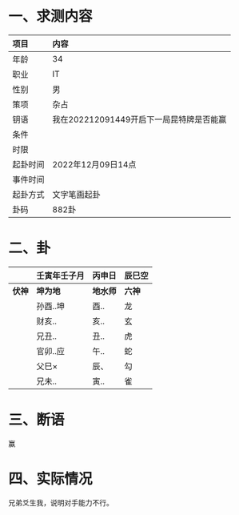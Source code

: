# 一、求测内容

| 项目     | 内容                                     |
| :------- | :--------------------------------------- |
| 年龄     | 34                                       |
| 职业     | IT                                       |
| 性别     | 男                                       |
| 策项     | 杂占                                     |
| 钥语     | 我在202212091449开启下一局昆特牌是否能赢 |
| 条件     |                                          |
| 时限     |                                          |
| 起卦时间 | 2022年12月09日14点                       |
| 事件时间 |                                          |
| 起卦方式 | 文字笔画起卦                             |
| 卦码     | 882卦                                    |

# 二、卦

|                | 壬寅年壬子月     | 丙申日           | 辰巳空         |
| :------------- | :--------------- | :--------------- | :------------- |
| **伏神** | **坤为地** | **地水师** | **六神** |
|                | 孙酉..坤         | 酉..             | 龙             |
|                | 财亥..           | 亥..             | 玄             |
|                | 兄丑..           | 丑..             | 虎             |
|                | 官卯..应         | 午..             | 蛇             |
|                | 父巳×           | 辰、             | 勾             |
|                | 兄未..           | 寅..             | 雀             |

# 三、断语

赢

# 四、实际情况

兄弟爻生我，说明对手能力不行。
